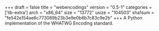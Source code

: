 +++
draft = false
title = "webencodings"
version = "0.5-1"
categories = ['lib-extra']
arch = "x86_64"
size = "13772"
usize = "104503"
sha1sum = "fe542e154ae6c773069b23b3e9e0b6b7c83c9e2b"
+++
A Python implementation of the WHATWG Encoding standard.